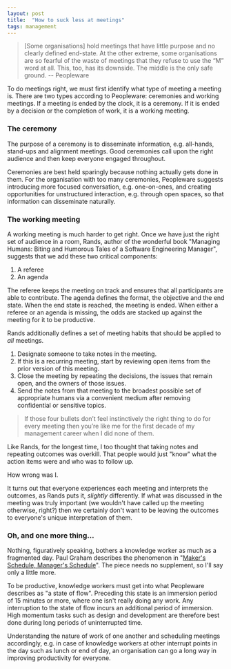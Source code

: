 ```yaml
---
layout: post
title:  "How to suck less at meetings"
tags: management
---
```

> \[Some organisations\] hold meetings that have little purpose and no clearly defined end-state. At the other extreme, some organisations are so fearful of the waste of meetings that they refuse to use the “M” word at all. This, too, has its downside. The middle is the only safe ground. -- Peopleware

To do meetings right, we must first identify what type of meeting a meeting is.
There are two types according to Peopleware: 
ceremonies and working meetings.
If a meeting is ended by the clock,
it is a ceremony. If it is ended by a decision or the completion of work,
it is a working meeting.

### The ceremony

The purpose of a ceremony is to disseminate information,
e.g. all-hands, stand-ups and alignment meetings.
Good ceremonies call upon the right audience and
then keep everyone engaged throughout.

Ceremonies are best held sparingly
because nothing actually gets done in them.
For the organisation with too many ceremonies,
Peopleware suggests introducing more focused conversation,
e.g. one-on-ones, and creating opportunities
for unstructured interaction, e.g. through open spaces,
so that information can disseminate naturally.

### The working meeting

A working meeting is much harder to get right.
Once we have just the right set of audience in a room,
Rands, author of the wonderful book "Managing Humans: Biting and Humorous Tales of a Software Engineering Manager",
suggests that we add these two critical components:

1. A referee
2. An agenda

The referee keeps the meeting on track
and ensures that all participants are able to contribute.
The agenda defines the format, the objective and the end state.
When the end state is reached, the meeting is ended.
When either a referee or an agenda is missing, 
the odds are stacked up against the meeting for it to be productive.

Rands additionally defines a set of meeting habits
that should be applied to *all* meetings.

1. Designate someone to take notes in the meeting.
2. If this is a recurring meeting, start by reviewing open items from the prior version of this meeting.
3. Close the meeting by repeating the decisions, the issues that remain open, and the owners of those issues.
4. Send the notes from that meeting to the broadest possible set of appropriate humans via a convenient medium after removing confidential or sensitive topics.

> If those four bullets don’t feel instinctively the right thing to do
> for every meeting then you’re like me
> for the first decade of my management career when I did none of them.

Like Rands, for the longest time,
I too thought that taking notes 
and repeating outcomes was overkill.
That people would just "know" what the action items were
and who was to follow up.

How wrong was I. 

It turns out that everyone experiences each meeting
and interprets the outcomes, 
as Rands puts it, *slightly* differently.
If what was discussed in the meeting was truly important
(we wouldn't have called up the meeting otherwise, right?)
then we certainly don't want to be leaving the outcomes to everyone's
unique interpretation of them.

### Oh, and one more thing...

Nothing, figuratively speaking,
bothers a knowledge worker as much as a fragmented day.
Paul Graham describes the phenomenon in
"[Maker's Schedule, Manager's Schedule](http://www.paulgraham.com/makersschedule.html)".
The piece needs no supplement, so I'll say only a little more.

To be productive, knowledge workers must get into
what Peopleware describes as "a state of flow".
Preceding this state is an immersion period of 15 minutes or more,
where one isn't really doing any work.
Any interruption to the state of flow incurs an additional period of immersion.
High momentum tasks such as design and development 
are therefore best done during long periods of uninterrupted time.

Understanding the nature of work of one another
and scheduling meetings accordingly, 
e.g. in case of knowledge workers
at other interrupt points in the day
such as lunch or end of day, 
an organisation can go a long way in
improving productivity for everyone.